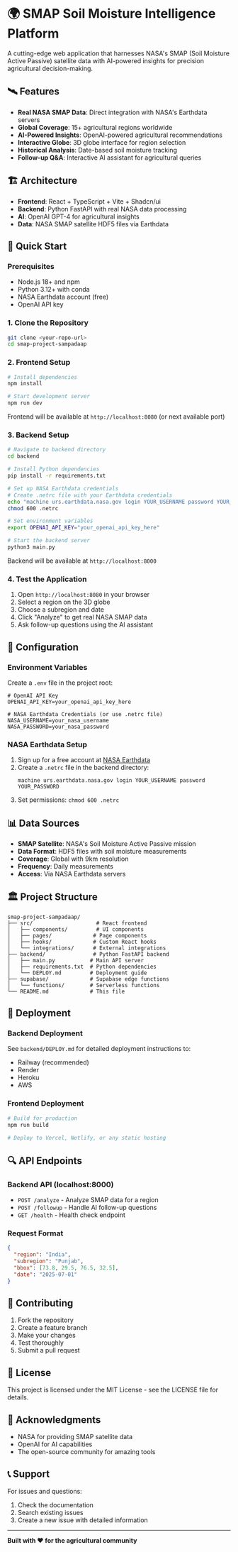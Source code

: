 # 🌍 SMAP Soil Moisture Intelligence Platform

A cutting-edge web application that harnesses NASA's SMAP (Soil Moisture Active Passive) satellite data with AI-powered insights for precision agricultural decision-making.

## 🛰️ Features

- **Real NASA SMAP Data**: Direct integration with NASA's Earthdata servers
- **Global Coverage**: 15+ agricultural regions worldwide
- **AI-Powered Insights**: OpenAI-powered agricultural recommendations
- **Interactive Globe**: 3D globe interface for region selection
- **Historical Analysis**: Date-based soil moisture tracking
- **Follow-up Q&A**: Interactive AI assistant for agricultural queries

## 🏗️ Architecture

- **Frontend**: React + TypeScript + Vite + Shadcn/ui
- **Backend**: Python FastAPI with real NASA data processing
- **AI**: OpenAI GPT-4 for agricultural insights
- **Data**: NASA SMAP satellite HDF5 files via Earthdata

## 🚀 Quick Start

### Prerequisites

- Node.js 18+ and npm
- Python 3.12+ with conda
- NASA Earthdata account (free)
- OpenAI API key

### 1. Clone the Repository

```bash
git clone <your-repo-url>
cd smap-project-sampadaap
```

### 2. Frontend Setup

```bash
# Install dependencies
npm install

# Start development server
npm run dev
```

Frontend will be available at `http://localhost:8080` (or next available port)

### 3. Backend Setup

```bash
# Navigate to backend directory
cd backend

# Install Python dependencies
pip install -r requirements.txt

# Set up NASA Earthdata credentials
# Create .netrc file with your Earthdata credentials
echo "machine urs.earthdata.nasa.gov login YOUR_USERNAME password YOUR_PASSWORD" > .netrc
chmod 600 .netrc

# Set environment variables
export OPENAI_API_KEY="your_openai_api_key_here"

# Start the backend server
python3 main.py
```

Backend will be available at `http://localhost:8000`

### 4. Test the Application

1. Open `http://localhost:8080` in your browser
2. Select a region on the 3D globe
3. Choose a subregion and date
4. Click "Analyze" to get real NASA SMAP data
5. Ask follow-up questions using the AI assistant

## 🔧 Configuration

### Environment Variables

Create a `.env` file in the project root:

```env
# OpenAI API Key
OPENAI_API_KEY=your_openai_api_key_here

# NASA Earthdata Credentials (or use .netrc file)
NASA_USERNAME=your_nasa_username
NASA_PASSWORD=your_nasa_password
```

### NASA Earthdata Setup

1. Sign up for a free account at [NASA Earthdata](https://urs.earthdata.nasa.gov/)
2. Create a `.netrc` file in the backend directory:
   ```
   machine urs.earthdata.nasa.gov login YOUR_USERNAME password YOUR_PASSWORD
   ```
3. Set permissions: `chmod 600 .netrc`

## 📊 Data Sources

- **SMAP Satellite**: NASA's Soil Moisture Active Passive mission
- **Data Format**: HDF5 files with soil moisture measurements
- **Coverage**: Global with 9km resolution
- **Frequency**: Daily measurements
- **Access**: Via NASA Earthdata servers

## 🏛️ Project Structure

```
smap-project-sampadaap/
├── src/                    # React frontend
│   ├── components/         # UI components
│   ├── pages/             # Page components
│   ├── hooks/             # Custom React hooks
│   └── integrations/      # External integrations
├── backend/               # Python FastAPI backend
│   ├── main.py           # Main API server
│   ├── requirements.txt  # Python dependencies
│   └── DEPLOY.md         # Deployment guide
├── supabase/             # Supabase edge functions
│   └── functions/        # Serverless functions
└── README.md             # This file
```

## 🚀 Deployment

### Backend Deployment

See `backend/DEPLOY.md` for detailed deployment instructions to:
- Railway (recommended)
- Render
- Heroku
- AWS

### Frontend Deployment

```bash
# Build for production
npm run build

# Deploy to Vercel, Netlify, or any static hosting
```

## 🔍 API Endpoints

### Backend API (localhost:8000)

- `POST /analyze` - Analyze SMAP data for a region
- `POST /followup` - Handle AI follow-up questions
- `GET /health` - Health check endpoint

### Request Format

```json
{
  "region": "India",
  "subregion": "Punjab",
  "bbox": [73.8, 29.5, 76.5, 32.5],
  "date": "2025-07-01"
}
```

## 🤝 Contributing

1. Fork the repository
2. Create a feature branch
3. Make your changes
4. Test thoroughly
5. Submit a pull request

## 📄 License

This project is licensed under the MIT License - see the LICENSE file for details.

## 🙏 Acknowledgments

- NASA for providing SMAP satellite data
- OpenAI for AI capabilities
- The open-source community for amazing tools

## 📞 Support

For issues and questions:
1. Check the documentation
2. Search existing issues
3. Create a new issue with detailed information

---

**Built with ❤️ for the agricultural community**
